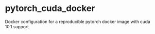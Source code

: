 # pytorch_cuda_docker
Docker configuration for a reproducible pytorch docker image with cuda 10.1 support
